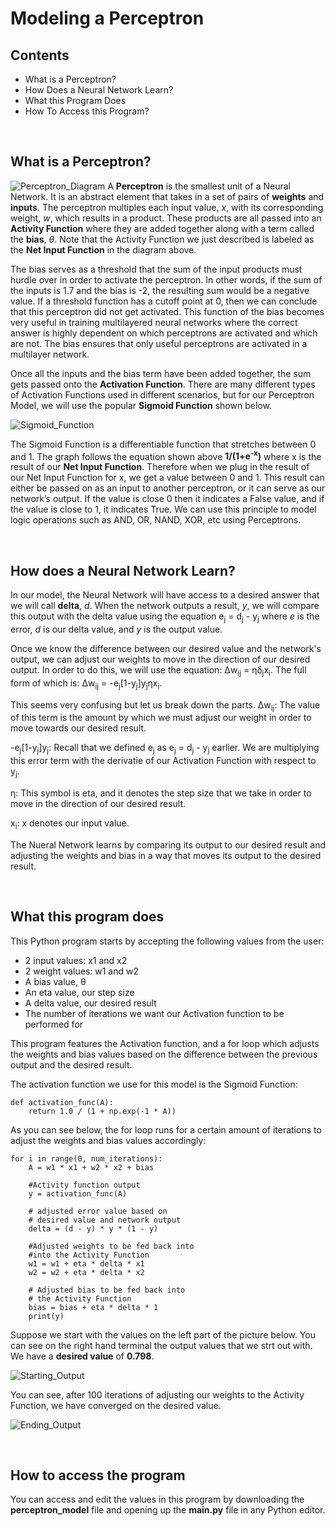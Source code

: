 # Modeling a Perceptron

## Contents
- What is a Perceptron?
- How Does a Neural Network Learn?
- What this Program Does
- How To Access this Program?

<br>

## What is a Perceptron?
![Perceptron_Diagram](/diagrams/Perceptron_Diagram.png)
A **Perceptron** is the smallest unit of a Neural Network. It is an abstract element that takes in a set of pairs of **weights** and **inputs**. The perceptron multiples each input value, *x*,  with its corresponding weight, *w*, which results in a product. These products are all passed into an **Activity Function** where they are added together along with a term called the **bias**, *θ*. Note that the Activity Function we just described is labeled as the **Net Input Function** in the diagram above. 

The bias serves as a threshold that the sum of the input products must hurdle over in order to activate the perceptron. In other words, if the sum of the inputs is 1.7 and the bias is -2, the resulting sum would be a negative value. If a threshold function has a cutoff point at 0, then we can conclude that this perceptron did not get activated. This function of the bias becomes very useful in training multilayered neural networks where the correct answer is highly dependent on which perceptrons are activated and which are not. The bias ensures that only useful perceptrons are activated in a multilayer network.

Once all the inputs and the bias term have been added together, the sum gets passed onto the **Activation Function**. There are many different types of Activation Functions used in different scenarios, but for our Perceptron Model, we will use the popular **Sigmoid Function** shown below. 

![Sigmoid_Function](/public/diagrams/SigmoidFunc.png)

The Sigmoid Function is a differentiable function that stretches between 0 and 1. The graph follows the equation shown above **1/(1+e<sup>-x</sup>)** where x is the result of our **Net Input Function**. Therefore when we plug in the result of our Net Input Function for x, we get a value between 0 and 1. This result can either be passed on as an input to another perceptron, or it can serve as our network’s output. If the value is close 0 then it indicates a False value, and if the value is close to 1, it indicates True. We can use this principle to model logic operations such as AND, OR, NAND, XOR, etc using Perceptrons. 

<br>

## How does a Neural Network Learn?
In our model, the Neural Network will have access to a desired answer that we will call **delta**, *d*. When the network outputs a result, *y*, we will compare this output with the delta value using the equation e<sub>j</sub> = d<sub>j</sub> - y<sub>j</sub> where *e* is the error, *d* is our delta value, and *y* is the output value. 

Once we know the difference between our desired value and the network's output, we can adjust our weights to move in the direction of our desired output. In order to do this, we will use the equation: Δw<sub>ij</sub> = ηδ<sub>j</sub>x<sub>i</sub>. The full form of which is: Δw<sub>ij</sub> = -e<sub>j</sub>[1-y<sub>j</sub>]y<sub>j</sub>ηx<sub>i</sub>. 

This seems very confusing but let us break down the parts.
Δw<sub>ij</sub>: The value of this term is the amount by which we must adjust our weight in order to move towards our desired result.  

-e<sub>j</sub>[1-y<sub>j</sub>]y<sub>j</sub>:   Recall that we defined e<sub>j</sub> as e<sub>j</sub> = d<sub>j</sub> - y<sub>j</sub> earlier. We are multiplying this error term with the derivatie of our Activation Function with respect to y<sub>j</sub>.

η: This symbol is eta, and it denotes the step size that we take in order to move in the direction of our desired result. 

x<sub>i</sub>: x denotes our input value. 

The Nueral Network learns by comparing its output to our desired result and adjusting the weights and bias in a way that moves its output to the desired result. 

<br>

## What this program does
This Python program starts by accepting the following values from the user:
- 2 input values: x1 and x2
- 2 weight values: w1 and w2
- A bias value, θ
- An eta value, our step size
- A delta value, our desired result
- The number of iterations we want our Activation function to be performed for

This program features the Activation function, and a for loop which adjusts the weights and bias values based on the difference between the previous output and the desired result. 

The activation function we use for this model is the Sigmoid Function:
  
```
def activation_func(A):
    return 1.0 / (1 + np.exp(-1 * A))
```

As you can see below, the for loop runs for a certain amount of iterations to adjust the weights and bias values accordingly:

```
for i in range(0, num_iterations):
    A = w1 * x1 + w2 * x2 + bias

    #Activity function output
    y = activation_func(A)

    # adjusted error value based on 
    # desired value and network output
    delta = (d - y) * y * (1 - y)

    #Adjusted weights to be fed back into
    #into the Activity Function
    w1 = w1 + eta * delta * x1
    w2 = w2 + eta * delta * x2

    # Adjusted bias to be fed back into
    # the Activity Function
    bias = bias + eta * delta * 1
    print(y)
```

Suppose we start with the values on the left part of the picture below. You can see on the right hand terminal the output values that we strt out with. We have a **desired value** of **0.798**.

![Starting_Output](/public/diagrams/StartingOutput.png)

You can see, after 100 iterations of adjusting our weights to the Activity Function, we have converged on the desired value.

![Ending_Output](/public/diagrams/EndingOutput.png)

<br>

## How to access the program
You can access and edit the values in this program by downloading the **perceptron_model** file and opening up the **main.py** file in any Python editor. 



